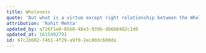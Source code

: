 ```yaml
---
title: Wholeness
quote: 'But what is a virtue except right relationship between the Whole and the Part? In other words, harmony between the Whole and the Part is true virtue.'
attribution: 'Rohit Mehta'
updated_by: a726f1e0-85b0-48e3-939b-db6b8482c1d0
updated_at: 1615492791
id: 67c1b602-74b1-4f29-a9f0-2ec80dc600da
---
```


